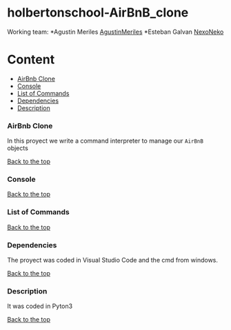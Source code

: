 # holbertonschool-AirBnB_clone

Working team:
*Agustin Meriles
[AgustinMeriles](https://github.com/AgustinMeriles)
*Esteban Galvan
[NexoNeko](https://github.com/NexoNeko)

# Content
- [AirBnb Clone](#clone)
- [Console](#console)
- [List of Commands](#list)
- [Dependencies](#dep)
- [Description](#des)

### AirBnb Clone
In this proyect we write a command interpreter to manage our ````AirBnB```` objects

[Back to the top](#Content)

### Console


[Back to the top](#Content)

### List of Commands

[Back to the top](#Content)

### Dependencies
The proyect was coded in Visual Studio Code and the cmd from windows.

[Back to the top](#Content)

### Description
It was coded in Pyton3

[Back to the top](#Content)
